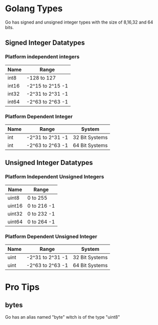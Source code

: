 # Golang Types

Go has signed and unsigned integer types with the size of 8,16,32 and 64 bits.

## Signed Integer Datatypes

### Platform independent integers
|Name |Range  | 
--- | --- 
| int8     | -128 to 127     |
| int16    | -2^15 to 2^15 -1|
| int32    | -2^31 to 2^31 -1|
| int64    |-2^63 to 2^63 -1 |

### Platform Dependent Integer
|Name |Range  | System
--- | --- | ---
| int     |    -2^31 to 2^31 -1 | 32 Bit Systems | 
| int     |    -2^63 to 2^63 -1 | 64 Bit Systems |


## Unsigned Integer Datatypes

### Platform Independent Unsigned Integers
|Name |Range  | 
--- | --- 
| uint8     | 0 to 255     |
| uint16    | 0 to 216 -1 |
| uint32    | 0 to 232 -1 |
| uint64    |0 to 264 -1 |


### Platform Dependent Unsigned  Integer
|Name |Range  | System
--- | --- | ---
| uint     |    -2^31 to 2^31 -1 | 32 Bit Systems | 
| uint     |    -2^63 to 2^63 -1 | 64 Bit Systems |



# Pro Tips

## bytes

Go has an alias named "byte" witch is of the type "uint8"
